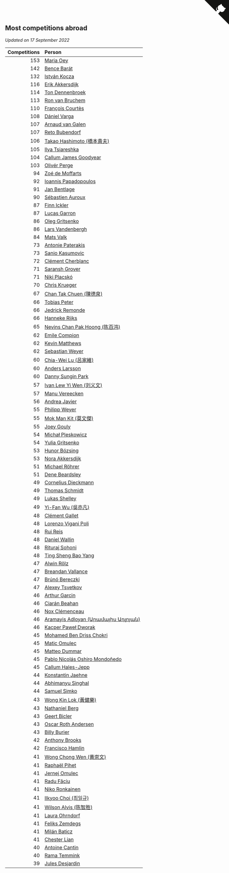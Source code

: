 ## Most competitions abroad

*Updated on 17 September 2022*

| Competitions | Person |
| ---: | :--- |
| 153 | [Maria Oey](https://www.worldcubeassociation.org/persons/2007OEYM01) |
| 142 | [Bence Barát](https://www.worldcubeassociation.org/persons/2008BARA01) |
| 132 | [István Kocza](https://www.worldcubeassociation.org/persons/2005KOCZ01) |
| 116 | [Erik Akkersdijk](https://www.worldcubeassociation.org/persons/2005AKKE01) |
| 114 | [Ton Dennenbroek](https://www.worldcubeassociation.org/persons/2003DENN01) |
| 113 | [Ron van Bruchem](https://www.worldcubeassociation.org/persons/2003BRUC01) |
| 110 | [François Courtès](https://www.worldcubeassociation.org/persons/2008COUR01) |
| 108 | [Dániel Varga](https://www.worldcubeassociation.org/persons/2008VARG01) |
| 107 | [Arnaud van Galen](https://www.worldcubeassociation.org/persons/2006GALE01) |
| 107 | [Reto Bubendorf](https://www.worldcubeassociation.org/persons/2012BUBE01) |
| 106 | [Takao Hashimoto (橋本貴夫)](https://www.worldcubeassociation.org/persons/2007HASH01) |
| 105 | [Ilya Tsiareshka](https://www.worldcubeassociation.org/persons/2012TERE01) |
| 104 | [Callum James Goodyear](https://www.worldcubeassociation.org/persons/2012GOOD02) |
| 103 | [Olivér Perge](https://www.worldcubeassociation.org/persons/2007PERG01) |
| 94 | [Zoé de Moffarts](https://www.worldcubeassociation.org/persons/2010MOFF02) |
| 92 | [Ioannis Papadopoulos](https://www.worldcubeassociation.org/persons/2013PAPA01) |
| 91 | [Jan Bentlage](https://www.worldcubeassociation.org/persons/2010BENT01) |
| 90 | [Sébastien Auroux](https://www.worldcubeassociation.org/persons/2008AURO01) |
| 87 | [Finn Ickler](https://www.worldcubeassociation.org/persons/2012ICKL01) |
| 87 | [Lucas Garron](https://www.worldcubeassociation.org/persons/2006GARR01) |
| 86 | [Oleg Gritsenko](https://www.worldcubeassociation.org/persons/2011GRIT01) |
| 86 | [Lars Vandenbergh](https://www.worldcubeassociation.org/persons/2003VAND01) |
| 84 | [Mats Valk](https://www.worldcubeassociation.org/persons/2007VALK01) |
| 73 | [Antonie Paterakis](https://www.worldcubeassociation.org/persons/2012PATE01) |
| 73 | [Sanio Kasumovic](https://www.worldcubeassociation.org/persons/2009KASU01) |
| 72 | [Clément Cherblanc](https://www.worldcubeassociation.org/persons/2014CHER05) |
| 71 | [Saransh Grover](https://www.worldcubeassociation.org/persons/2014GROV01) |
| 71 | [Niki Placskó](https://www.worldcubeassociation.org/persons/2008PLAC01) |
| 70 | [Chris Krueger](https://www.worldcubeassociation.org/persons/2006KRUE01) |
| 67 | [Chan Tak Chuen (陳德泉)](https://www.worldcubeassociation.org/persons/2007CHUE01) |
| 66 | [Tobias Peter](https://www.worldcubeassociation.org/persons/2014PETE03) |
| 66 | [Jedrick Remonde](https://www.worldcubeassociation.org/persons/2008REMO01) |
| 66 | [Hanneke Rijks](https://www.worldcubeassociation.org/persons/2008RIJK01) |
| 65 | [Nevins Chan Pak Hoong (陈百鸿)](https://www.worldcubeassociation.org/persons/2010CHAN20) |
| 62 | [Emile Compion](https://www.worldcubeassociation.org/persons/2007COMP01) |
| 62 | [Kevin Matthews](https://www.worldcubeassociation.org/persons/2010MATT02) |
| 62 | [Sebastian Weyer](https://www.worldcubeassociation.org/persons/2010WEYE02) |
| 60 | [Chia-Wei Lu (呂家維)](https://www.worldcubeassociation.org/persons/2007LUCH01) |
| 60 | [Anders Larsson](https://www.worldcubeassociation.org/persons/2003LARS01) |
| 60 | [Danny Sungin Park](https://www.worldcubeassociation.org/persons/2015PARK13) |
| 57 | [Ivan Lew Yi Wen (刘义文)](https://www.worldcubeassociation.org/persons/2012WENI01) |
| 57 | [Manu Vereecken](https://www.worldcubeassociation.org/persons/2010VERE01) |
| 56 | [Andrea Javier](https://www.worldcubeassociation.org/persons/2010JAVI01) |
| 55 | [Philipp Weyer](https://www.worldcubeassociation.org/persons/2010WEYE01) |
| 55 | [Mok Man Kit (莫文傑)](https://www.worldcubeassociation.org/persons/2009KITM01) |
| 55 | [Joey Gouly](https://www.worldcubeassociation.org/persons/2007GOUL01) |
| 54 | [Michał Pleskowicz](https://www.worldcubeassociation.org/persons/2009PLES01) |
| 54 | [Yulia Gritsenko](https://www.worldcubeassociation.org/persons/2012SIDO01) |
| 53 | [Hunor Bózsing](https://www.worldcubeassociation.org/persons/2009BOZS01) |
| 53 | [Nora Akkersdijk](https://www.worldcubeassociation.org/persons/2009CHRI03) |
| 51 | [Michael Röhrer](https://www.worldcubeassociation.org/persons/2009ROHR01) |
| 51 | [Dene Beardsley](https://www.worldcubeassociation.org/persons/2009BEAR01) |
| 49 | [Cornelius Dieckmann](https://www.worldcubeassociation.org/persons/2009DIEC01) |
| 49 | [Thomas Schmidt](https://www.worldcubeassociation.org/persons/2013SCHM02) |
| 49 | [Lukas Shelley](https://www.worldcubeassociation.org/persons/2016SHEL03) |
| 49 | [Yi-Fan Wu (吳亦凡)](https://www.worldcubeassociation.org/persons/2010WUIF01) |
| 48 | [Clément Gallet](https://www.worldcubeassociation.org/persons/2004GALL02) |
| 48 | [Lorenzo Vigani Poli](https://www.worldcubeassociation.org/persons/2007POLI01) |
| 48 | [Rui Reis](https://www.worldcubeassociation.org/persons/2015REIS02) |
| 48 | [Daniel Wallin](https://www.worldcubeassociation.org/persons/2013WALL03) |
| 48 | [Rituraj Sohoni](https://www.worldcubeassociation.org/persons/2012SOHO01) |
| 48 | [Ting Sheng Bao Yang](https://www.worldcubeassociation.org/persons/2008BAOY01) |
| 47 | [Alwin Rölz](https://www.worldcubeassociation.org/persons/2016ROLZ01) |
| 47 | [Breandan Vallance](https://www.worldcubeassociation.org/persons/2007VALL01) |
| 47 | [Brúnó Bereczki](https://www.worldcubeassociation.org/persons/2008BERE01) |
| 47 | [Alexey Tsvetkov](https://www.worldcubeassociation.org/persons/2017TSVE02) |
| 46 | [Arthur Garcin](https://www.worldcubeassociation.org/persons/2014GARC27) |
| 46 | [Ciarán Beahan](https://www.worldcubeassociation.org/persons/2012BEAH01) |
| 46 | [Nox Clémenceau](https://www.worldcubeassociation.org/persons/2015CLEM03) |
| 46 | [Aramayis Adloyan (Արամայիս Ադլոյան)](https://www.worldcubeassociation.org/persons/2012ADLO01) |
| 46 | [Kacper Paweł Dworak](https://www.worldcubeassociation.org/persons/2020DWOR01) |
| 45 | [Mohamed Ben Driss Chokri](https://www.worldcubeassociation.org/persons/2015CHOK01) |
| 45 | [Matic Omulec](https://www.worldcubeassociation.org/persons/2010OMUL02) |
| 45 | [Matteo Dummar](https://www.worldcubeassociation.org/persons/2017DUMM01) |
| 45 | [Pablo Nicolás Oshiro Mondoñedo](https://www.worldcubeassociation.org/persons/2010MOND01) |
| 45 | [Callum Hales-Jepp](https://www.worldcubeassociation.org/persons/2012HALE01) |
| 44 | [Konstantin Jaehne](https://www.worldcubeassociation.org/persons/2015JAEH01) |
| 44 | [Abhimanyu Singhal](https://www.worldcubeassociation.org/persons/2013SING12) |
| 44 | [Samuel Simko](https://www.worldcubeassociation.org/persons/2016SIMK01) |
| 43 | [Wong Kin Lok (黃健樂)](https://www.worldcubeassociation.org/persons/2014LOKW01) |
| 43 | [Nathaniel Berg](https://www.worldcubeassociation.org/persons/2012BERG04) |
| 43 | [Geert Bicler](https://www.worldcubeassociation.org/persons/2010BICL01) |
| 43 | [Oscar Roth Andersen](https://www.worldcubeassociation.org/persons/2008ANDE02) |
| 43 | [Billy Burier](https://www.worldcubeassociation.org/persons/2014BURI01) |
| 42 | [Anthony Brooks](https://www.worldcubeassociation.org/persons/2008SEAR01) |
| 42 | [Francisco Hamlin](https://www.worldcubeassociation.org/persons/2012HAML01) |
| 41 | [Wong Chong Wen (黄崇文)](https://www.worldcubeassociation.org/persons/2014WENW01) |
| 41 | [Raphaël Pihet](https://www.worldcubeassociation.org/persons/2011PIHE01) |
| 41 | [Jernej Omulec](https://www.worldcubeassociation.org/persons/2010OMUL01) |
| 41 | [Radu Făciu](https://www.worldcubeassociation.org/persons/2009FACI01) |
| 41 | [Niko Ronkainen](https://www.worldcubeassociation.org/persons/2010RONK01) |
| 41 | [Ilkyoo Choi (최일규)](https://www.worldcubeassociation.org/persons/2008CHOI04) |
| 41 | [Wilson Alvis (陈智胜)](https://www.worldcubeassociation.org/persons/2011ALVI01) |
| 41 | [Laura Ohrndorf](https://www.worldcubeassociation.org/persons/2009OHRN01) |
| 41 | [Feliks Zemdegs](https://www.worldcubeassociation.org/persons/2009ZEMD01) |
| 41 | [Milán Baticz](https://www.worldcubeassociation.org/persons/2005BATI01) |
| 41 | [Chester Lian](https://www.worldcubeassociation.org/persons/2009LIAN03) |
| 40 | [Antoine Cantin](https://www.worldcubeassociation.org/persons/2010CANT02) |
| 40 | [Rama Temmink](https://www.worldcubeassociation.org/persons/2006TEMM01) |
| 39 | [Jules Desjardin](https://www.worldcubeassociation.org/persons/2010DESJ01) |


<a href="https://github.com/JustinTimeCuber/wca_statistics" class="github-corner" aria-label="View source on Github"><svg width="80" height="80" viewBox="0 0 250 250" style="fill:#151513; color:#fff; position: absolute; top: 0; border: 0; right: 0;" aria-hidden="true"><path d="M0,0 L115,115 L130,115 L142,142 L250,250 L250,0 Z"></path><path d="M128.3,109.0 C113.8,99.7 119.0,89.6 119.0,89.6 C122.0,82.7 120.5,78.6 120.5,78.6 C119.2,72.0 123.4,76.3 123.4,76.3 C127.3,80.9 125.5,87.3 125.5,87.3 C122.9,97.6 130.6,101.9 134.4,103.2" fill="currentColor" style="transform-origin: 130px 106px;" class="octo-arm"></path><path d="M115.0,115.0 C114.9,115.1 118.7,116.5 119.8,115.4 L133.7,101.6 C136.9,99.2 139.9,98.4 142.2,98.6 C133.8,88.0 127.5,74.4 143.8,58.0 C148.5,53.4 154.0,51.2 159.7,51.0 C160.3,49.4 163.2,43.6 171.4,40.1 C171.4,40.1 176.1,42.5 178.8,56.2 C183.1,58.6 187.2,61.8 190.9,65.4 C194.5,69.0 197.7,73.2 200.1,77.6 C213.8,80.2 216.3,84.9 216.3,84.9 C212.7,93.1 206.9,96.0 205.4,96.6 C205.1,102.4 203.0,107.8 198.3,112.5 C181.9,128.9 168.3,122.5 157.7,114.1 C157.9,116.9 156.7,120.9 152.7,124.9 L141.0,136.5 C139.8,137.7 141.6,141.9 141.8,141.8 Z" fill="currentColor" class="octo-body"></path></svg></a><style>.github-corner:hover .octo-arm{animation:octocat-wave 560ms ease-in-out}@keyframes octocat-wave{0%,100%{transform:rotate(0)}20%,60%{transform:rotate(-25deg)}40%,80%{transform:rotate(10deg)}}@media (max-width:500px){.github-corner:hover .octo-arm{animation:none}.github-corner .octo-arm{animation:octocat-wave 560ms ease-in-out}}</style>
